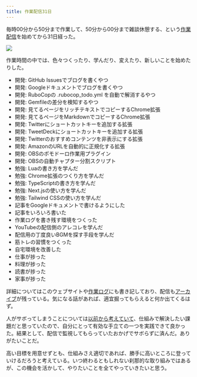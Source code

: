 ```yaml
---
title: 作業配信31日
---
```

毎時00分から50分まで作業して、50分から00分まで雑談休憩する、という[作業配信](https://www.youtube.com/c/r7kamura)を始めてから31日経った。

![](https://lh3.googleusercontent.com/docs/ADP-6oFjRZTHWN7LyOh-ylJJZBmi2ZO9F7C9LcWVsvRVBHAbXfOxhKLQRPkwL2VFU1R_FM9AVNIFPAenItI8A-oKwGbI7GmbERVfFByMcj5_FSlfYu9x0RrN8fLYOtOe8aSBxuTHwnUqDExdliO2DMPFcPCnmSJPzFfjHlZVuPMkkPfrsiukBLLaykTvPGaorG25PusdjmHqVKVGe4G3idbEA_Ln2RfC6o5tOtkl2J3vwRA4xVw9kNppaXtV1Qghntw6lg7mFuMD8I8TY4Fk4vrXbjbvcEYrsT-LJnSTUxUwBiN1pSa7hu-l8IMGhPcK43O8SWkCly83XzqZHwwmjHhRo-cuoPrt4Ukofj6ElEz53Np9ZWVBoOeEK1rPLhk2U20zVqxcyDh7xTNb4SJnD1kpKEXn9r2qeRhAlVwBO0MePfilRdtvlRPBy5kznyX9OFubNeFKzbTMCnjp81vf_vEKBjy-niZ2nBlJ9D3jMwvVPvsifrN5_6kLrR3UewyO15-5kauw9-vdPg6EjI4idcKPbeMuiiKXpJTLhfA2M36ZEPK20pUZduT-0pJ-M8AdshzStgAzD88Djao6xKhyKZqr0Xv85wJb5LnbMFyRSz_R3JKZsNCldU340aLtvm4TjwQixnrICZxKdJow1gEteKMDgnEnVfCVFlCtb8BEyKwyuapjvnfgJIB-6U3kochoyCOep-NiIpz4w4vQKD-7t2muGFbvnvUNULMMjLj9kFMd0jZoHAiAb2rYyZFD4azPPEeSWBW5QOKAIh2FiEO7NITNTOlkDXXT8EaPJFRLEDN7wZsELxP5dI0lvLfdfsY-98iq-TWFvK-kusrOa2HbPhRrCA9Jyn2rLa0mxYvkeclfYpsIScIPuKnTcr1Q6AeKW8k8k4TmyGVlC-BOPKwUAf5d4jvQfdXzDIYyDnAPTf4Cmzgnj2d4kKkJ-FWnVsnque3VAr8yGZOAEr1Y0Hh-CmhqU9vcvM5wjhiV7IJ9AYZq4Qjw2LBb0Okw0abdMznWt_3pYMMFL116BJ0Egb6gt4MF7inajUnmN2aE0SBrYgvEwGqGSa9PHdIWdyc6uqY0aJIRug03x4Cq19jk5UMTkjAylZlQSj9xyl8wBSev14ORkUt0ITpBp4m5I89SmRHf6GZ9lCqfh0R9UlPPhL-Udus732wxEnJzz3jGlCGI2JElPFDlGIyjLjV0evVm1jgoBoiMXoK_MmDSIS8HlJrBD5yqbAtdEZDwIbD_4cCHAtlPyHgiN3hL)

作業時間の中では、色々つくったり、学んだり、変えたり、新しいことを始めたりした。

*   開発: GitHub Issuesでブログを書くやつ
*   開発: Googleドキュメントでブログを書くやつ
*   開発: RuboCopの .rubocop\_todo.yml を自動で解消するやつ
*   開発: Gemfileの差分を検知するやつ
*   開発: 見てるページをリッチテキストでコピーするChrome拡張
*   開発: 見てるページをMarkdownでコピーするChrome拡張
*   開発: Twitterにショートカットキーを追加する拡張
*   開発: TweetDeckにショートカットキーを追加する拡張
*   開発: Twitterのおすすめコンテンツを非表示にする拡張
*   開発: AmazonのURLを自動的に正規化する拡張
*   開発: OBSのポモドーロ作業用プラグイン
*   開発: OBSの自動チャプター分割スクリプト
*   勉強: Luaの書き方を学んだ
*   勉強: Chrome拡張のつくり方を学んだ
*   勉強: TypeScriptの書き方を学んだ
*   勉強: Next.jsの使い方を学んだ
*   勉強: Tailwind CSSの使い方を学んだ
*   記事をGoogleドキュメントで書けるようにした
*   記事をいろいろ書いた
*   作業ログを書き残す環境をつくった
*   YouTubeの配信側のアレコレを学んだ
*   配信用の丁度良いBGMを探す手段を学んだ
*   筋トレの習慣をつくった
*   自宅環境を改善した
*   仕事が捗った
*   料理が捗った
*   読書が捗った
*   家事が捗った

詳細についてはこのウェブサイトや[作業ログ](https://r7kamura.github.io/diary/)にも書き記しており、配信も[アーカイブ](https://www.youtube.com/c/r7kamura)が残っている。気になる話があれば、適宜掘ってもらえると何か出てくるはず。

人がサボってしまうことについては[以前から考えていて](https://twitter.com/r7kamura/status/1529728163068395521)、仕組みで解決したい課題だと思っていたので、自分にとって有効な手立ての一つを実践できて良かった。結果として、配信で監視してもらっていたおかげでサボらずに済んだ。ありがたいことだ。

高い目標を用意せずとも、仕組みさえ適切であれば、勝手に高いところに登っていけるだろうと考えている。いつ終わるともしれない刹那的な取り組みではあるが、この機会を活かして、やりたいことを全てやっていきたいと思う。
